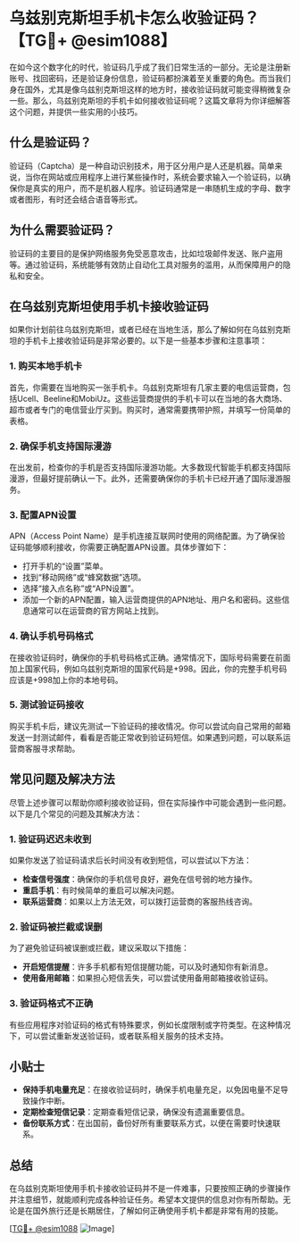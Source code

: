 # 乌兹别克斯坦手机卡怎么收验证码？【TG💪+ @esim1088】

在如今这个数字化的时代，验证码几乎成了我们日常生活的一部分。无论是注册新账号、找回密码，还是验证身份信息，验证码都扮演着至关重要的角色。而当我们身在国外，尤其是像乌兹别克斯坦这样的地方时，接收验证码就可能变得稍微复杂一些。那么，乌兹别克斯坦的手机卡如何接收验证码呢？这篇文章将为你详细解答这个问题，并提供一些实用的小技巧。

## 什么是验证码？

验证码（Captcha）是一种自动识别技术，用于区分用户是人还是机器。简单来说，当你在网站或应用程序上进行某些操作时，系统会要求输入一个验证码，以确保你是真实的用户，而不是机器人程序。验证码通常是一串随机生成的字母、数字或者图形，有时还会结合语音等形式。

## 为什么需要验证码？

验证码的主要目的是保护网络服务免受恶意攻击，比如垃圾邮件发送、账户盗用等。通过验证码，系统能够有效防止自动化工具对服务的滥用，从而保障用户的隐私和安全。

## 在乌兹别克斯坦使用手机卡接收验证码

如果你计划前往乌兹别克斯坦，或者已经在当地生活，那么了解如何在乌兹别克斯坦的手机卡上接收验证码是非常必要的。以下是一些基本步骤和注意事项：

### 1. 购买本地手机卡

首先，你需要在当地购买一张手机卡。乌兹别克斯坦有几家主要的电信运营商，包括Ucell、Beeline和MobiUz。这些运营商提供的手机卡可以在当地的各大商场、超市或者专门的电信营业厅买到。购买时，通常需要携带护照，并填写一份简单的表格。

### 2. 确保手机支持国际漫游

在出发前，检查你的手机是否支持国际漫游功能。大多数现代智能手机都支持国际漫游，但最好提前确认一下。此外，还需要确保你的手机卡已经开通了国际漫游服务。

### 3. 配置APN设置

APN（Access Point Name）是手机连接互联网时使用的网络配置。为了确保验证码能够顺利接收，你需要正确配置APN设置。具体步骤如下：

- 打开手机的“设置”菜单。
- 找到“移动网络”或“蜂窝数据”选项。
- 选择“接入点名称”或“APN设置”。
- 添加一个新的APN配置，输入运营商提供的APN地址、用户名和密码。这些信息通常可以在运营商的官方网站上找到。

### 4. 确认手机号码格式

在接收验证码时，确保你的手机号码格式正确。通常情况下，国际号码需要在前面加上国家代码，例如乌兹别克斯坦的国家代码是+998。因此，你的完整手机号码应该是+998加上你的本地号码。

### 5. 测试验证码接收

购买手机卡后，建议先测试一下验证码的接收情况。你可以尝试向自己常用的邮箱发送一封测试邮件，看看是否能正常收到验证码短信。如果遇到问题，可以联系运营商客服寻求帮助。

## 常见问题及解决方法

尽管上述步骤可以帮助你顺利接收验证码，但在实际操作中可能会遇到一些问题。以下是几个常见的问题及其解决方法：

### 1. 验证码迟迟未收到

如果你发送了验证码请求后长时间没有收到短信，可以尝试以下方法：

- **检查信号强度**：确保你的手机信号良好，避免在信号弱的地方操作。
- **重启手机**：有时候简单的重启可以解决问题。
- **联系运营商**：如果以上方法无效，可以拨打运营商的客服热线咨询。

### 2. 验证码被拦截或误删

为了避免验证码被误删或拦截，建议采取以下措施：

- **开启短信提醒**：许多手机都有短信提醒功能，可以及时通知你有新消息。
- **使用备用邮箱**：如果担心短信丢失，可以尝试使用备用邮箱接收验证码。

### 3. 验证码格式不正确

有些应用程序对验证码的格式有特殊要求，例如长度限制或字符类型。在这种情况下，可以尝试重新发送验证码，或者联系相关服务的技术支持。

## 小贴士

- **保持手机电量充足**：在接收验证码时，确保手机电量充足，以免因电量不足导致操作中断。
- **定期检查短信记录**：定期查看短信记录，确保没有遗漏重要信息。
- **备份联系方式**：在出国前，备份好所有重要联系方式，以便在需要时快速联系。

## 总结

在乌兹别克斯坦使用手机卡接收验证码并不是一件难事，只要按照正确的步骤操作并注意细节，就能顺利完成各种验证任务。希望本文提供的信息对你有所帮助。无论是在国外旅行还是长期居住，了解如何正确使用手机卡都是非常有用的技能。

[[TG💪+ @esim1088](https://t.me/s/esim1088) ![Image](https://i.postimg.cc/4NQfJmqS/Snipaste-2025-05-13-00-14-12.png)]
